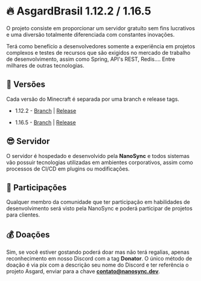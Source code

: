 # 🔥 AsgardBrasil 1.12.2 / 1.16.5
O projeto consiste em proporcionar um servidor gratuíto sem fins lucrativos e uma diversão totalmente diferenciada com constantes inovações.

Terá como benefício a desenvolvedores somente a experiência em projetos complexos e testes de recursos que são exigidos no mercado de trabalho de desenvolvimento, assim como Spring, API's REST, Redis.... Entre milhares de outras tecnologias.

## 🚀 Versões
Cada versão do Minecraft é separada por uma branch e release tags.

- 1.12.2 - [Branch](https://github.com/TheMartinfer22/AsgardBrasil/tree/1.12.2) | [Release](https://github.com/TheMartinfer22/AsgardBrasil/releases/tag/1.12.2)

- 1.16.5 - [Branch](https://github.com/TheMartinfer22/AsgardBrasil/tree/1.16.5) | [Release](https://github.com/TheMartinfer22/AsgardBrasil/releases/tag/1.16.5)

## 😎 Servidor
O servidor é hospedado e desenvolvido pela **NanoSync** e todos sistemas vão possuir tecnologias utilizadas em ambientes corporativos, assim como processos de CI/CD em plugins ou modificações.

## 🧐 Participações 
Qualquer membro da comunidade que ter participação em habilidades de desenvolvimento será visto pela NanoSync e poderá participar de projetos para clientes.

## 💰 Doações
Sim, se você estiver gostando poderá doar mas não terá regalias, apenas reconhecimento em nosso Discord com a tag **Donator**. O único método de doação é via pix com a descrição seu nome do Discord e ter referência o projeto Asgard, enviar para a chave **contato@nanosync.dev**.